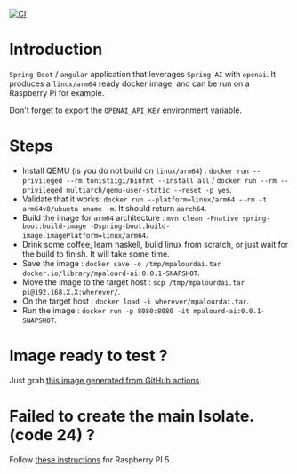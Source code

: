 [![CI](https://github.com/mpalourdio/mpalourd-ai/actions/workflows/main.yml/badge.svg)](https://github.com/mpalourdio/mpalourd-ai/actions/workflows/main.yml)

# Introduction

`Spring Boot` / `angular` application that leverages `Spring-AI` with `openai`.
It produces a `linux/arm64` ready docker image, and can be run on a Raspberry Pi for example.

Don't forget to export the `OPENAI_API_KEY` environment variable.

# Steps

- Install QEMU (is you do not build on `linux/arm64`) : `docker run --privileged --rm tonistiigi/binfmt --install all` / `docker run --rm --privileged multiarch/qemu-user-static --reset -p yes`.
- Validate that it works: `docker run --platform=linux/arm64 --rm -t arm64v8/ubuntu uname -m`. It should return `aarch64`.
- Build the image for `arm64` architecture : `mvn clean -Pnative spring-boot:build-image -Dspring-boot.build-image.imagePlatform=linux/arm64`.
- Drink some coffee, learn haskell, build linux from scratch, or just wait for the build to finish. It will take some time.
- Save the image : `docker save -o /tmp/mpalourdai.tar docker.io/library/mpalourd-ai:0.0.1-SNAPSHOT`.
- Move the image to the target host : `scp /tmp/mpalourdai.tar pi@192.168.X.X:wherever/`.
- On the target host : `docker load -i wherever/mpalourdai.tar`.
- Run the image : `docker run -p 8080:8080 -it mpalourd-ai:0.0.1-SNAPSHOT`.

# Image ready to test ?

Just grab [this image generated from GitHub actions](https://mpalourdio.github.io/mpalourd-ai/mpalourdai.tar).

# Failed to create the main Isolate. (code 24) ?

Follow [these instructions](https://pimylifeup.com/raspberry-pi-page-size/) for Raspberry PI 5.

